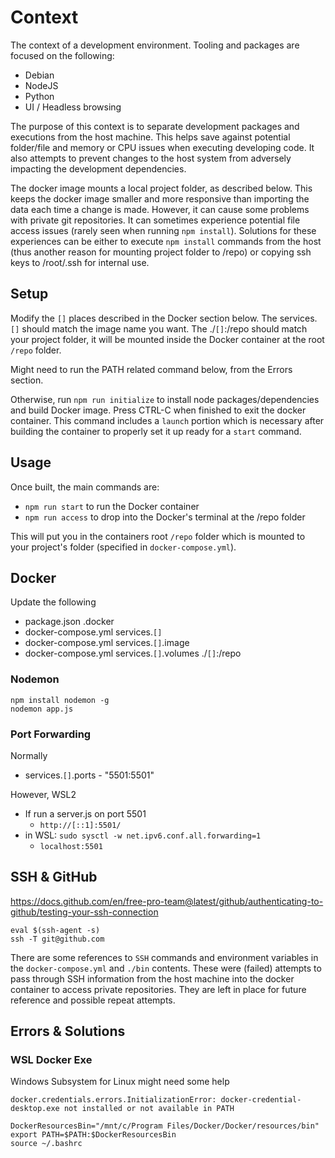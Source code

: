 # Context

The context of a development environment.  Tooling and packages are focused on the following:

* Debian
* NodeJS
* Python
* UI / Headless browsing

The purpose of this context is to separate development packages and executions from the host machine.  This helps save against potential folder/file and memory or CPU issues when executing developing code.  It also attempts to prevent changes to the host system from adversely impacting the development dependencies.

The docker image mounts a local project folder, as described below.  This keeps the docker image smaller and more responsive than importing the data each time a change is made.  However, it can cause some problems with private git repositories.  It can sometimes experience potential file access issues (rarely seen when running `npm install`).  Solutions for these experiences can be either to execute `npm install` commands from the host (thus another reason for mounting project folder to /repo) or copying ssh keys to /root/.ssh for internal use.

## Setup

Modify the `[]` places described in the Docker section below.  The services.`[]` should match the image name you want.  The ./`[]`:/repo should match your project folder, it will be mounted inside the Docker container at the root `/repo` folder.

Might need to run the PATH related command below, from the Errors section.

Otherwise, run `npm run initialize` to install node packages/dependencies and build Docker image.  Press CTRL-C when finished to exit the docker container.  This command includes a `launch` portion which is necessary after building the container to properly set it up ready for a `start` command.

## Usage

Once built, the main commands are:

* `npm run start` to run the Docker container
* `npm run access` to drop into the Docker's terminal at the /repo folder

This will put you in the containers root `/repo` folder which is mounted to your project's folder (specified in `docker-compose.yml`).

## Docker

Update the following

* package.json .docker
* docker-compose.yml services.`[]`
* docker-compose.yml services.`[]`.image
* docker-compose.yml services.`[]`.volumes ./`[]`:/repo

### Nodemon

```nodejs
npm install nodemon -g
nodemon app.js
```

### Port Forwarding

Normally

* services.`[]`.ports - "5501:5501"

However, WSL2

* If run a server.js on port 5501
  * `http://[::1]:5501/`
* in WSL: `sudo sysctl -w net.ipv6.conf.all.forwarding=1`
  * `localhost:5501`


## SSH & GitHub

<https://docs.github.com/en/free-pro-team@latest/github/authenticating-to-github/testing-your-ssh-connection>

```shell
eval $(ssh-agent -s)
ssh -T git@github.com
```

There are some references to `SSH` commands and environment variables in the `docker-compose.yml` and `./bin` contents.  These were (failed) attempts to pass through SSH information from the host machine into the docker container to access private repositories.  They are left in place for future reference and possible repeat attempts.

## Errors & Solutions

### WSL Docker Exe

Windows Subsystem for Linux might need some help

```shell
docker.credentials.errors.InitializationError: docker-credential-desktop.exe not installed or not available in PATH
```

```shell
DockerResourcesBin="/mnt/c/Program Files/Docker/Docker/resources/bin"
export PATH=$PATH:$DockerResourcesBin
source ~/.bashrc
```
